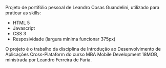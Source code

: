 Projeto de portifólio pessoal de Leandro Cosas Guandelini, utilizado para praticar as skills: 
+ HTML 5
+ Javascript
+ CSS 3
+ Resposividade (largura mínima funcionar 375px)

O projeto é o trabalho da disciplina de Introdução ao Desenvolvimento de Aplicações Cross-Plataform do curso MBA Mobile Development 18MOB, ministrada por Leandro Ferreira de Faria. 
